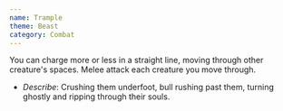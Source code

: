 ```yaml
---
name: Trample
theme: Beast
category: Combat
---
```


You can charge more or less in a straight line, moving through other creature's spaces. Melee attack each creature you move through. 

* *Describe*: Crushing them underfoot, bull rushing past them, turning ghostly and ripping through their souls.